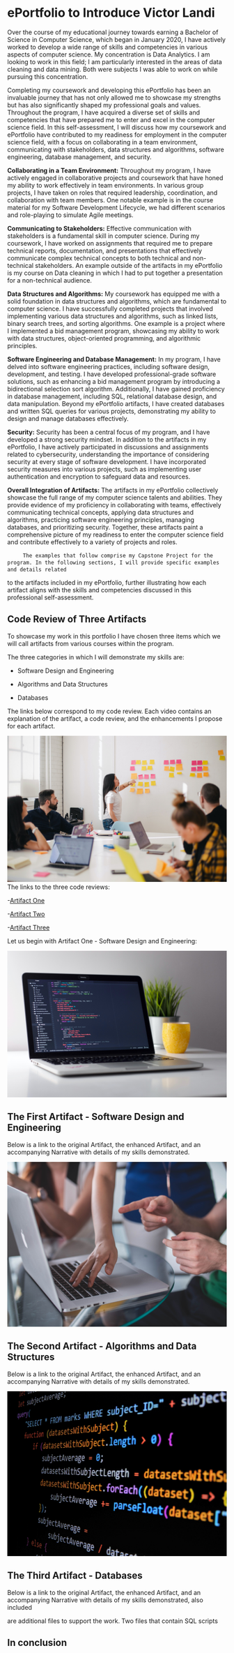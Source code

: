# ePortfolio to Introduce Victor Landi

Over the course of my educational journey towards earning a Bachelor of Science in Computer Science, which began in January 2020, I have actively worked to develop a wide range of skills and competencies in various aspects of computer science. My concentration is Data Analytics. I am looking to work in this field; I am particularly interested in the areas of data cleaning and data mining. Both were subjects I was able to work on while pursuing this concentration. 

 Completing my coursework and developing this ePortfolio has been an invaluable journey that has not only allowed me to showcase my strengths but has also significantly shaped my professional goals and values. Throughout the program, I have acquired a diverse set of skills and competencies that have prepared me to enter and excel in the computer science field. In this self-assessment, I will discuss how my coursework and ePortfolio have contributed to my readiness for employment in the computer science field, with a focus on collaborating in a team environment, communicating with stakeholders, data structures and algorithms, software engineering, database management, and security.

**Collaborating in a Team Environment:**
         Throughout my program, I have actively engaged in collaborative projects and coursework that have honed my ability to work effectively in team environments. In various group projects, I have taken on roles that required leadership, coordination, and collaboration with team members. One notable example is in the course material for my Software Development Lifecycle, we had different scenarios and role-playing to simulate Agile meetings.

**Communicating to Stakeholders:**
         Effective communication with stakeholders is a fundamental skill in computer science. During my coursework, I have worked on assignments that required me to prepare technical reports, documentation, and presentations that effectively communicate complex technical concepts to both technical and non-technical stakeholders. An example outside of the artifacts in my ePortfolio is my course on Data cleaning in which I had to put together a presentation for a non-technical audience.

**Data Structures and Algorithms:**
         My coursework has equipped me with a solid foundation in data structures and algorithms, which are fundamental to computer science. I have successfully completed projects that involved implementing various data structures and algorithms, such as linked lists, binary search trees, and sorting algorithms. One example is a project where I implemented a bid management program, showcasing my ability to work with data structures, object-oriented programming, and algorithmic principles.

**Software Engineering and Database Management:**
         In my program, I have delved into software engineering practices, including software design, development, and testing. I have developed professional-grade software solutions, such as enhancing a bid management program by introducing a bidirectional selection sort algorithm. Additionally, I have gained proficiency in database management, including SQL, relational database design, and data manipulation. Beyond my ePortfolio artifacts, I have created databases and written SQL queries for various projects, demonstrating my ability to design and manage databases effectively.

**Security:**
         Security has been a central focus of my program, and I have developed a strong security mindset. In addition to the artifacts in my ePortfolio, I have actively participated in discussions and assignments related to cybersecurity, understanding the importance of considering security at every stage of software development. I have incorporated security measures into various projects, such as implementing user authentication and encryption to safeguard data and resources.

**Overall Integration of Artifacts:**
         The artifacts in my ePortfolio collectively showcase the full range of my computer science talents and abilities. They provide evidence of my proficiency in collaborating with teams, effectively communicating technical concepts, applying data structures and algorithms, practicing software engineering principles, managing databases, and prioritizing security. Together, these artifacts paint a comprehensive picture of my readiness to enter the computer science field and contribute effectively to a variety of projects and roles.

         The examples that follow comprise my Capstone Project for the program. In the following sections, I will provide specific examples and details related 
to the artifacts included in my ePortfolio, further illustrating how each artifact aligns with the skills and competencies discussed in this professional self-assessment.

## Code Review of Three Artifacts

To showcase my work in this portfolio I have chosen three items which we will call artifacts from various courses within the program.

The three categories in which I will demonstrate my skills are:

- Software Design and Engineering

- Algorithms and Data Structures

- Databases

The links below correspond to my code review. Each video contains an explanation of the artifact,
a code review, and the enhancements I propose for each artifact. 

![Code Review](/assets/img/jason-goodman-Oalh2MojUuk-unsplash.jpg)
The links to the three code reviews:

-[Artifact One](https://youtu.be/4n3DoIpqtC4)

-[Artifact Two](https://youtu.be/8b6zVVGQ_Vg)

-[Artifact Three](https://youtu.be/Qle14z4Gb1A)

Let us begin with Artifact One - Software Design and Engineering:


![Artifact One](/assets/img/clement-helardot-95YRwf6CNw8-unsplash.jpg)

## The First Artifact - Software Design and Engineering

Below is a link to the original Artifact, the enhanced Artifact, and an accompanying Narrative with details of my skills demonstrated. 




![Artifact Two](assets/img/mimi-thian-ZKBzlifgkgw-unsplash.jpg)


## The Second Artifact -  Algorithms and Data Structures

Below is a link to the original Artifact, the enhanced Artifact, and an accompanying Narrative with details of my skills demonstrated.



![Artifact Three](assets/img/gabriel-heinzer-g5jpH62pwes-unsplash.jpg)

## The Third Artifact - Databases

Below is a link to the original Artifact, the enhanced Artifact, and an accompanying Narrative with details of my skills demonstrated, also included

are additional files to support the work. Two files that contain SQL scripts



## In conclusion

 
 

                                                 
              

                                                    
